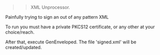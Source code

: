  >> XML Unprocessor. 
 
 Painfully trying to sign an out of any pattern XML

 
To run you must have a private PKCS12 certificate, or any other at your choice/reach.

After that, execute GenEnveloped. The file 'signed.xml' will be created/updated.

